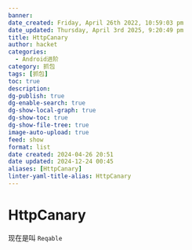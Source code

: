 ```yaml
---
banner: 
date_created: Friday, April 26th 2022, 10:59:03 pm
date_updated: Thursday, April 3rd 2025, 9:20:49 pm
title: HttpCanary
author: hacket
categories:
  - Android进阶
category: 抓包
tags: [抓包]
toc: true
description: 
dg-publish: true
dg-enable-search: true
dg-show-local-graph: true
dg-show-toc: true
dg-show-file-tree: true
image-auto-upload: true
feed: show
format: list
date created: 2024-04-26 20:51
date updated: 2024-12-24 00:45
aliases: [HttpCanary]
linter-yaml-title-alias: HttpCanary
---
```


# HttpCanary

现在是叫 `Reqable`
